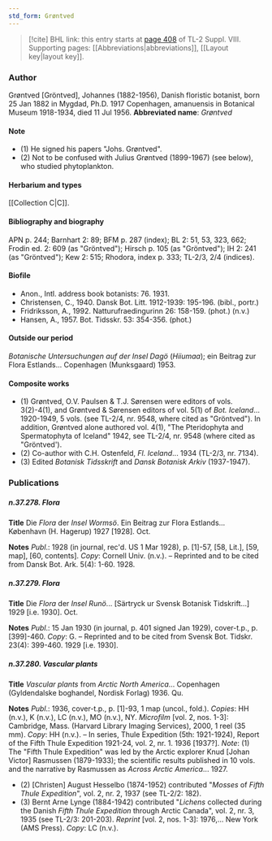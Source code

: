 ```yaml
---
std_form: Grøntved
---
```


> [!cite] BHL link: this entry starts at [page 408](https://www.biodiversitylibrary.org/page/33258886) of TL-2 Suppl. VIII.
> Supporting pages: [[Abbreviations|abbreviations]], [[Layout key|layout key]].

### Author

Grøntved \[Gröntved\], Johannes (1882-1956), Danish floristic botanist, born 25 Jan 1882 in Mygdad, Ph.D. 1917 Copenhagen, amanuensis in Botanical Museum 1918-1934, died 11 Jul 1956. 
**Abbreviated name**: *Grøntved*

#### Note

- (1) He signed his papers "Johs. Grøntved".
- (2) Not to be confused with Julius Grøntved (1899-1967) (see below), who studied phytoplankton.

#### Herbarium and types

[[Collection C|C]].

#### Bibliography and biography

APN p. 244; Barnhart 2: 89; BFM p. 287 (index); BL 2: 51, 53, 323, 662; Frodin ed. 2: 609 (as "Gröntved"); Hirsch p. 105 (as "Gröntved"); IH 2: 241 (as "Gröntved"); Kew 2: 515; Rhodora, index p. 333; TL-2/3, 2/4 (indices).

#### Biofile

- Anon., Intl. address book botanists: 76. 1931.
- Christensen, C., 1940. Dansk Bot. Litt. 1912-1939: 195-196. (bibl., portr.)
- Fridriksson, A., 1992. Natturufraedingurinn 26: 158-159. (phot.) (n.v.)
- Hansen, A., 1957. Bot. Tidsskr. 53: 354-356. (phot.)

#### Outside our period

*Botanische Untersuchungen auf der Insel Dagö* (*Hiiumaa*); ein Beitrag zur Flora Estlands... Copenhagen (Munksgaard) 1953.

#### Composite works

- (1) Grøntved, O.V. Paulsen & T.J. Sørensen were editors of vols. 3(2)-4(1), and Grøntved & Sørensen editors of vol. 5(1) of *Bot. Iceland*... 1920-1949, 5 vols. (see TL-2/4, nr. 9548, where cited as "Gröntved"). In addition, Grøntved alone authored vol. 4(1), "The Pteridophyta and Spermatophyta of Iceland" 1942, see TL-2/4, nr. 9548 (where cited as "Gröntved').
- (2) Co-author with C.H. Ostenfeld, *Fl. Iceland*... 1934 (TL-2/3, nr. 7134).
- (3) Edited *Botanisk Tidsskrift* and *Dansk Botanisk Arkiv* (1937-1947).

### Publications

##### n.37.278. Flora

**Title**
Die *Flora* der *Insel Wormsö*. Ein Beitrag zur Flora Estlands... København (H. Hagerup) 1927 \[1928\]. Oct.

**Notes**
*Publ*.: 1928 (in journal, rec'd. US 1 Mar 1928), p. \[1\]-57, \[58, Lit.\], \[59, map\], \[60, contents\]. *Copy*: Cornell Univ. (n.v.). – Reprinted and to be cited from Dansk Bot. Ark. 5(4): 1-60. 1928.

##### n.37.279. Flora

**Title**
Die *Flora* der *Insel Runö*... \[Särtryck ur Svensk Botanisk Tidskrift...\] 1929 \[i.e. 1930\]. Oct.

**Notes**
*Publ*.: 15 Jan 1930 (in journal, p. 401 signed Jan 1929), cover-t.p., p. \[399\]-460. *Copy*: G. – Reprinted and to be cited from Svensk Bot. Tidskr. 23(4): 399-460. 1929 \[i.e. 1930\].

##### n.37.280. Vascular plants

**Title**
*Vascular plants* from *Arctic North America*... Copenhagen (Gyldendalske boghandel, Nordisk Forlag) 1936. Qu.

**Notes**
*Publ*.: 1936, cover-t.p., p. \[1\]-93, 1 map (uncol., fold.). *Copies*: HH (n.v.), K (n.v.), LC (n.v.), MO (n.v.), NY. *Microfilm* \[vol. 2, nos. 1-3\]: Cambridge, Mass. (Harvard Library Imaging Services), 2000, 1 reel (35 mm). *Copy*: HH (n.v.). – In series, Thule Expedition (5th: 1921-1924), Report of the Fifth Thule Expedition 1921-24, vol. 2, nr. 1. 1936 \[1937?\].
*Note*: (1) The "Fifth Thule Expedition" was led by the Arctic explorer Knud \[Johan Victor\] Rasmussen (1879-1933); the scientific results published in 10 vols. and the narrative by Rasmussen as *Across Arctic America*... 1927.
- (2) \[Christen\] August Hesselbo (1874-1952) contributed "*Mosses* of *Fifth Thule Expedition*", vol. 2, nr. 2, 1937 (see TL-2/2: 182).
- (3) Bernt Arne Lynge (1884-1942) contributed "*Lichens* collected during the Danish *Fifth Thule Expedition* through Arctic Canada", vol. 2, nr. 3, 1935 (see TL-2/3: 201-203).
*Reprint* \[vol. 2, nos. 1-3\]: 1976,... New York (AMS Press). *Copy*: LC (n.v.).

